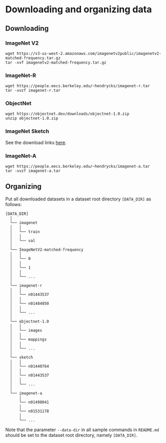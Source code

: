 # Downloading and organizing data

## Downloading

### ImageNet V2

```
wget https://s3-us-west-2.amazonaws.com/imagenetv2public/imagenetv2-matched-frequency.tar.gz
tar -xvf imagenetv2-matched-frequency.tar.gz
```

### ImageNet-R

```
wget https://people.eecs.berkeley.edu/~hendrycks/imagenet-r.tar
tar -xvzf imagenet-r.tar
```

### ObjectNet

```
wget https://objectnet.dev/downloads/objectnet-1.0.zip
unzip objectnet-1.0.zip
```

### ImageNet Sketch
See the download links [here](https://github.com/HaohanWang/ImageNet-Sketch).

### ImageNet-A

```
wget https://people.eecs.berkeley.edu/~hendrycks/imagenet-a.tar
tar -xvzf imagenet-a.tar
```

## Organizing


Put all downloaded datasets in a dataset root directory `[DATA_DIR]` as follows:

```
[DATA_DIR]
  │
  └── imagenet
  │   │
  │   └── train
  │   │
  │   └── val
  │  
  └── ImageNetV2-matched-frequency
  │   │
  │   └── 0
  │   │
  │   └── 1
  │   │
  │   └── ...
  │  
  └── imagenet-r
  │   │
  │   └── n01443537
  │   │
  │   └── n01484850
  │   │
  │   └── ...
  │
  └── objectnet-1.0
  │   │
  │   └── images
  │   │
  │   └── mappings
  │   │
  │   └── ...
  │
  └── sketch
  │   │
  │   └── n01440764
  │   │
  │   └── n01443537
  │   │
  │   └── ...
  │
  └── imagenet-a
      │
      └── n01498041
      │
      └── n01531178
      │
      └── ...
```

Note that the parameter `--data-dir` in all sample commands in `README.md` should be set to the dataset root directory, namely `[DATA_DIR]`.
